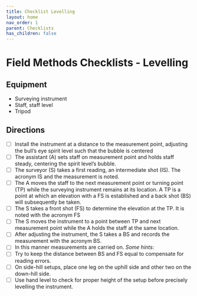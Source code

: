 ```yaml
---
title: Checklist Levelling
layout: home
nav_order: 1
parent: Checklists
has_children: false
---
```


<script
  src="https://cdn.mathjax.org/mathjax/latest/MathJax.js?config=TeX-AMS-MML_HTMLorMML"
  type="text/javascript">
</script>

# Field Methods Checklists - **Levelling**

## Equipment
* Surveying instrument
* Staff, staff level
* Tripod

## Directions
- [ ] Install the instrument at a distance to the measurement point, adjusting the bull’s eye spirit level such that the bubble is centered
- [ ] The assistant (A) sets staff on measurement point and holds staff steady, centering the spirit level’s bubble.
- [ ] The surveyor (S) takes a first reading, an intermediate shot (IS). The acronym IS and the measurement is noted.
- [ ] The A moves the staff to the next measurement point or turning point (TP) while the surveying instrument remains at its location. A TP is a point at which an elevation with a FS is established and a back shot (BS) will subsequently be taken.
- [ ] The S takes a front shot (FS) to determine the elevation at the TP. It is noted with the acronym FS
- [ ] The S moves the instrument to a point between TP and next measurement point while the A holds the staff at the same location.
- [ ] After adjusting the instrument, the S takes a BS and records the measurement with the acronym BS.
- [ ] In this manner measurements are carried on.
_Some hints:_
- [ ] Try to keep the distance between BS and FS equal to compensate for reading errors.
- [ ] On side-hill setups, place one leg on the uphill side and other two on the down-hill side.
- [ ] Use hand level to check for proper height of the setup before precisely levelling the instrument.